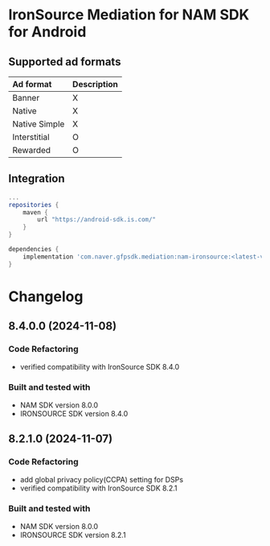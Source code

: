 # IronSource Mediation for NAM SDK for Android

## Supported ad formats

| Ad format     | Description |
|:--------------|:------------|
| Banner        | X           |
| Native        | X           |
| Native Simple | X           |
| Interstitial  | O           |
| Rewarded      | O           |

## Integration

```gradle
...
repositories {
    maven {
        url "https://android-sdk.is.com/"
    }
}

dependencies {
    implementation 'com.naver.gfpsdk.mediation:nam-ironsource:<latest-version>'  
}
```

# Changelog

## 8.4.0.0 (2024-11-08)

### Code Refactoring

* verified compatibility with IronSource SDK 8.4.0 

### Built and tested with
- NAM SDK version 8.0.0
- IRONSOURCE SDK version 8.4.0

## 8.2.1.0 (2024-11-07)

### Code Refactoring

* add global privacy policy(CCPA) setting for DSPs 
* verified compatibility with IronSource SDK 8.2.1 

### Built and tested with
- NAM SDK version 8.0.0
- IRONSOURCE SDK version 8.2.1